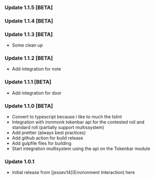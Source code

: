 ### Update 1.1.5 [BETA]

### Update 1.1.4 [BETA]

### Update 1.1.3 [BETA]

- Some clean up

### Update 1.1.2 [BETA]

- Add integration for note

### Update 1.1.1 [BETA]

- Add integration for door

### Update 1.1.0 [BETA]

- Convert to typescript because i like to much the tslint
- Integration with ironmonk tokenbar api for the contested roll and standard roll (partially support multissystem)
- Add prettier (always best practices)
- Add github action for build release
- Add gulpfile files for building
- Start integration mutlisystem using the api on the Tokenbar module

### Update 1.0.1

- Initial release from [jessev14](Environment Interaction) here [](https://github.com/jessev14/environment-interaction)

